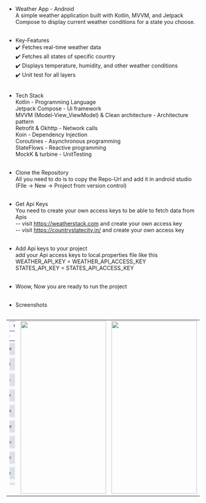 - Weather App - Android<br>
  A simple weather application built with Kotlin, MVVM, and Jetpack Compose to display current weather conditions for a state you choose.<br><br>


- Key-Features<br>
  ✔️ Fetches real-time weather data<br>
  ✔️ Fetches all states of specific country<br>
  ✔️ Displays temperature, humidity, and other weather conditions<br>
  ✔️ Unit test for all layers<br><br>


- Tech Stack<br>
  Kotlin - Programming Language<br>
  Jetpack Compose - Ui framework<br>
  MVVM (Model-View_ViewModel) & Clean architecture - Architecture pattern<br>
  Retrofit & Okhttp - Network calls<br>
  Koin - Dependency Injection<br>
  Coroutines - Asynchronous programming<br>
  StateFlows - Reactive programming<br>
  MockK & turbine - UnitTesting<br><br>


- Clone the Repository<br>
  All you need to do is to copy the Repo-Url and add it in android studio (FIle -> New -> Project from version control)<br><br>


- Get Api Keys<br>
  You need to create your own access keys to be able to fetch data from Apis<br>
  -- visit https://weatherstack.com and create your own access key<br>
  -- visit https://countrystatecity.in/ and create your own access key<br><br>

- Add Api keys to your project<br>
  add your Api access keys to local.properties file like this<br>
  WEATHER_API_KEY = WEATHER_API_ACCESS_KEY<br>
  STATES_API_KEY = STATES_API_ACCESS_KEY<br><br>

- Woow, Now you are ready to run the project<br><br>

- Screenshots<br><br>

<table>
  <tr>
    <td><img src="https://github.com/shady-byte/Weather-App/blob/14c99d2c9e9ac295386b7c3573426f922cbcfc8e/Screenshot%202025-03-04%20151752.png" width=223 height=450></td>
    <td><img src="https://user-images.githubusercontent.com/76439620/218319432-76e798c0-f420-4418-ab04-2b66bc917b8b.PNG" width=223 height=450></td>
    <td><img src="https://user-images.githubusercontent.com/76439620/218319474-1f19a578-d75c-455d-9d81-bc0837edbe0f.PNG" width=223 height=450></td>
  </tr>
 </table>

  
